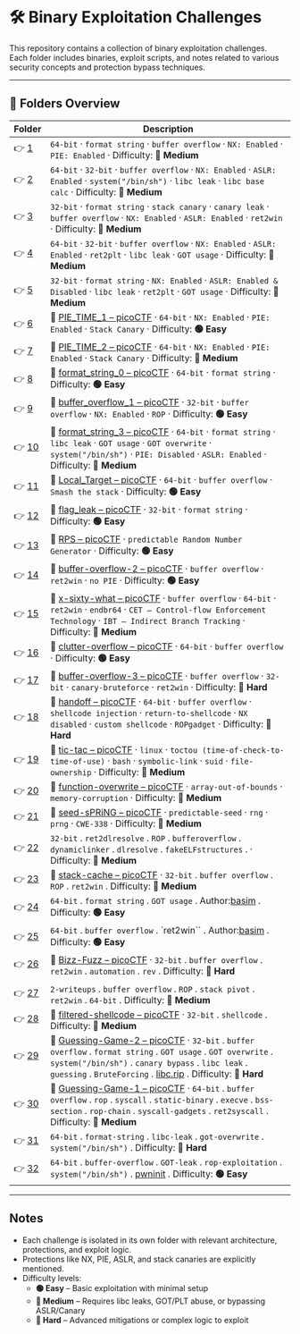 ﻿# 🛠️ Binary Exploitation Challenges

This repository contains a collection of binary exploitation challenges.  
Each folder includes binaries, exploit scripts, and notes related to various security concepts and protection bypass techniques.

---

## 📁 Folders Overview

| Folder               | Description                                                                                                                                                                                                                                                                                                                     |
| -------------------- | ------------------------------------------------------------------------------------------------------------------------------------------------------------------------------------------------------------------------------------------------------------------------------------------------------------------------------- |
| 👉 [1](./chall/1/)   | `64-bit` · `format string` · `buffer overflow` · `NX: Enabled` · `PIE: Enabled` · Difficulty: **🔵 Medium**                                                                                                                                                                                                                     |
| 👉 [2](./chall/2/)   | `64-bit` · `32-bit` · `buffer overflow` · `NX: Enabled` · `ASLR: Enabled` · `system("/bin/sh")` · `libc leak` · `libc base calc` · Difficulty: **🔵 Medium**                                                                                                                                                                    |
| 👉 [3](./chall/3/)   | `32-bit` · `format string` · `stack canary` · `canary leak` · `buffer overflow` · `NX: Enabled` · `ASLR: Enabled` · `ret2win` · Difficulty: **🔵 Medium**                                                                                                                                                                       |
| 👉 [4](./chall/4/)   | `64-bit` · `32-bit` · `buffer overflow` · `NX: Enabled` · `ASLR: Enabled` · `ret2plt` · `libc leak` · `GOT usage` · Difficulty: **🔵 Medium**                                                                                                                                                                                   |
| 👉 [5](./chall/5/)   | `32-bit` · `format string` · `NX: Enabled` · `ASLR: Enabled & Disabled` · `libc leak` · `ret2plt` · `GOT usage` · Difficulty: **🔵 Medium**                                                                                                                                                                                     |
| 👉 [6](./chall/6/)   | 🔗 [PIE_TIME_1 – picoCTF](https://play.picoctf.org/practice/challenge/490?category=6&page=1) · `64-bit` · `NX: Enabled` · `PIE: Enabled` · `Stack Canary` · Difficulty: **🟢 Easy**                                                                                                                                             |
| 👉 [7](./chall/7/)   | 🔗 [PIE_TIME_2 – picoCTF](https://play.picoctf.org/practice/challenge/491?category=6&page=1) · `64-bit` · `NX: Enabled` · `PIE: Enabled` · `Stack Canary` · Difficulty: **🔵 Medium**                                                                                                                                           |
| 👉 [8](./chall/8/)   | 🔗 [format_string_0 – picoCTF](https://play.picoctf.org/practice/challenge/433?category=6&page=1) · `64-bit` · `format string` · Difficulty: **🟢 Easy**                                                                                                                                                                        |
| 👉 [9](./chall/9/)   | 🔗 [buffer_overflow_1 – picoCTF](https://play.picoctf.org/practice/challenge/258?category=6&page=3) · `32-bit` · `buffer overflow` · `NX: Enabled` · `ROP` · Difficulty: **🟢 Easy**                                                                                                                                            |
| 👉 [10](./chall/10/) | 🔗 [format_string_3 – picoCTF](https://play.picoctf.org/practice/challenge/449?category=6&page=1) · `64-bit` · `format string` · `libc leak` · `GOT usage` · `GOT overwrite` · `system("/bin/sh")` · `PIE: Disabled` · `ASLR: Enabled` · Difficulty: **🔵 Medium**                                                              |
| 👉 [11](./chall/11/) | 🔗 [Local_Target – picoCTF](https://play.picoctf.org/practice/challenge/399?category=6&page=2) · `64-bit` · `buffer overflow` · `Smash the stack` · Difficulty: **🟢 Easy**                                                                                                                                                     |
| 👉 [12](./chall/12/) | 🔗 [flag_leak – picoCTF](https://play.picoctf.org/practice/challenge/269?category=6&page=2) · `32-bit` · `format string` · Difficulty: **🟢 Easy**                                                                                                                                                                              |
| 👉 [13](./chall/13/) | 🔗 [RPS – picoCTF](https://play.picoctf.org/practice/challenge/293?category=6&page=2) · `predictable Random Number Generator` · Difficulty: **🟢 Easy**                                                                                                                                                                         |
| 👉 [14](./chall/14/) | 🔗 [buffer-overflow-2 – picoCTF](https://play.picoctf.org/practice/challenge/259?category=6&page=2&retired=0) · `buffer overflow` · `ret2win` · `no PIE` · Difficulty: **🟢 Easy**                                                                                                                                              |
| 👉 [15](./chall/15/) | 🔗 [x-sixty-what – picoCTF](https://play.picoctf.org/practice/challenge/319?category=6&page=2&retired=0) · `buffer overflow` · `64-bit` · `ret2win` · `endbr64` · `CET – Control-flow Enforcement Technology` · `IBT – Indirect Branch Tracking` · Difficulty: **🔵 Medium**                                                    |
| 👉 [16](./chall/16/) | 🔗 [clutter-overflow – picoCTF](https://play.picoctf.org/practice/challenge/216?category=6&page=3&retired=0) · `64-bit` · `buffer overflow` · Difficulty: **🟢 Easy**                                                                                                                                                           |
| 👉 [17](./chall/17/) | 🔗 [buffer-overflow-3 – picoCTF](https://play.picoctf.org/practice/challenge/260?category=6&page=4&retired=0) · `buffer overflow` · `32-bit` · `canary-bruteforce` · `ret2win` · Difficulty: **🔴 Hard**                                                                                                                        |
| 👉 [18](./chall/18/) | 🔗 [handoff – picoCTF](https://play.picoctf.org/practice/challenge/486?category=6&page=3) · `64-bit` · `buffer overflow` · `shellcode injection` · `return-to-shellcode` · `NX disabled` · `custom shellcode` · `ROPgadget` · Difficulty: **🔴 Hard**                                                                           |
| 👉 [19](./chall/19/) | 🔗 [tic-tac – picoCTF](https://play.picoctf.org/practice/challenge/380?category=6&page=3) · `linux` · `toctou (time-of-check-to-time-of-use)` · `bash` · `symbolic-link` · `suid` · `file-ownership` · Difficulty: **🔵 Medium**                                                                                                |
| 👉 [20](./chall/20/) | 🔗 [function-overwrite – picoCTF](https://play.picoctf.org/practice/challenge/272?category=6&page=4) · `array-out-of-bounds` · `memory-corruption` · Difficulty: **🔵 Medium**                                                                                                                                                  |
| 👉 [21](./chall/21/) | 🔗 [seed-sPRiNG – picoCTF](https://play.picoctf.org/practice/challenge/50?category=6&page=6) · `predictable-seed` · `rng` · `prng` · `CWE-338` · Difficulty: **🔵 Medium**                                                                                                                                                      |
| 👉 [22](./chall/22/) | `32-bit` . `ret2dlresolve` . `ROP` . `bufferoverflow` . `dynamiclinker` . `dlresolve` . `fakeELFstructures` . · Difficulty: **🔵 Medium**                                                                                                                                                                                       |
| 👉 [23](./chall/23/) | 🔗 [stack-cache – picoCTF](https://play.picoctf.org/practice/challenge/306?category=6&page=4) · `32-bit` . `buffer overflow` . `ROP` . `ret2win` . Difficulty: **🔵 Medium**                                                                                                                                                    |
| 👉 [24](./chall/24/) | `64-bit` . `format string` . `GOT usage` . Author:[basim](https://github.com/Basim-Mehdi) . Difficulty: **🟢 Easy**                                                                                                                                                                                                             |
| 👉 [25](./chall/25/) | `64-bit` . `buffer overflow` . `ret2win`` . Author:[basim](https://github.com/Basim-Mehdi) . Difficulty: **🟢 Easy**                                                                                                                                                                                                            |
| 👉 [26](./chall/26/) | 🔗 [Bizz-Fuzz – picoCTF](https://play.picoctf.org/practice/challenge/181?category=6&page=5) · `32-bit` . `buffer overflow` . `ret2win` . `automation` . `rev` . Difficulty: **🔴 Hard**                                                                                                                                         |
|                      |
| 👉 [27](./chall/27/) | `2-writeups` . `buffer overflow` . `ROP` . `stack pivot` . `ret2win` . `64-bit` . Difficulty: **🔵 Medium**                                                                                                                                                                                                                     |
| 👉 [28](./chall/28/) | 🔗 [filtered-shellcode – picoCTF](https://play.picoctf.org/practice/challenge/184?category=6&page=5) · `32-bit` . `shellcode` . Difficulty: **🔵 Medium**                                                                                                                                                                       |
| 👉 [29](./chall/29/) | 🔗 [Guessing-Game-2 – picoCTF](https://play.picoctf.org/practice/challenge/89?category=6&page=5) · `32-bit` . `buffer overflow` . `format string` . `GOT usage` . `GOT overwrite` . `system("/bin/sh")` . `canary bypass` . `libc leak` . `guessing` . `BruteForcing` . [libc.rip](https://libc.rip/) . Difficulty: **🔴 Hard** |
| 👉 [30](./chall/30/) | 🔗 [Guessing-Game-1 – picoCTF](https://play.picoctf.org/practice/challenge/90?category=6&page=3) · `64-bit` . `buffer overflow` . `rop` . `syscall` . `static-binary` . `execve` . `bss-section` . `rop-chain` . `syscall-gadgets` . `ret2syscall` . Difficulty: **🔵 Medium**                                                  |
| 👉 [31](./chall/31/) | `64-bit` . `format-string` . `libc-leak` . `got-overwrite` . `system("/bin/sh")` . Difficulty: **🔴 Hard**                                                                                                                                                                                                                      |
| 👉 [32](./chall/32/) | `64-bit` . `buffer-overflow` . `GOT-leak` . `rop-exploitation` . `system("/bin/sh")` . [pwninit](https://github.com/io12/pwninit.git) . Difficulty: **🟢 Easy**                                                                                                                                                                 |

---

## Notes

- Each challenge is isolated in its own folder with relevant architecture, protections, and exploit logic.
- Protections like NX, PIE, ASLR, and stack canaries are explicitly mentioned.
- Difficulty levels:
  - **🟢 Easy** – Basic exploitation with minimal setup
  - **🔵 Medium** – Requires libc leaks, GOT/PLT abuse, or bypassing ASLR/Canary
  - **🔴 Hard** – Advanced mitigations or complex logic to exploit
